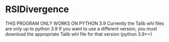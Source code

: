 # RSIDivergence

THIS PROGRAM ONLY WORKS ON PYTHON 3.9
Currently the Talib whl files are only up to python 3.9
If you want to use a different version, you must download the appropriate Talib whl file for that version (python 3.9>=)
